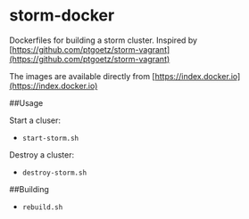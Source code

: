 storm-docker
============

Dockerfiles for building a storm cluster. Inspired by [https://github.com/ptgoetz/storm-vagrant](https://github.com/ptgoetz/storm-vagrant)

The images are available directly from [https://index.docker.io](https://index.docker.io)

##Usage

Start a cluser:

- ```start-storm.sh```

Destroy a cluster:

- ```destroy-storm.sh```

##Building

- ```rebuild.sh```
